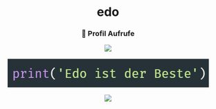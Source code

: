 <h1 align="center">edo</h1>

<div align=center>
  <h3><b>📍 Profil Aufrufe</b></h3>
</div>

<p align="center" >
  <img src="https://profile-counter.glitch.me/edoderg/count.svg" />  
  
<p align="center" >
<img src="https://github.com/edoderg/edoderg/blob/main/edo1.png"/>
  
<br>
  
<p  align="center">
<img src="https://user-images.githubusercontent.com/73097560/115834477-dbab4500-a447-11eb-908a-139a6edaec5c.gif"> 

<br>

